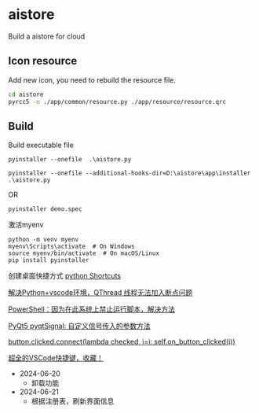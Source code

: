 <!--
 * @Author: Firmin.Sun fmsunyh@gmail.com
 * @Date: 2024-06-14 18:28:18
 * @LastEditors: Firmin.Sun fmsunyh@gmail.com
 * @LastEditTime: 2024-06-24 09:56:23
 * @FilePath: \aistore\README.md
 * @Description: Content of readme
-->
# aistore
Build a aistore for cloud

## Icon resource

Add new icon, you need to rebuild the resource file.
```bash
cd aistore
pyrcc5 -o ./app/common/resource.py ./app/resource/resource.qrc
```

## Build
Build executable file 
```
pyinstaller --onefile  .\aistore.py
```

```
pyinstaller --onefile --additional-hooks-dir=D:\aistore\app\installer .\aistore.py
```

OR
```
pyinstaller demo.spec
```





激活myenv
```
python -m venv myenv
myenv\Scripts\activate  # On Windows
source myenv/bin/activate  # On macOS/Linux
pip install pyinstaller

```

创建桌面快捷方式
[python Shortcuts](https://winshell.readthedocs.io/en/latest/shortcuts.html)


[解决Python+vscode环境，QThread 线程无法加入断点问题](https://blog.csdn.net/kanbang/article/details/133808155)

[PowerShell：因为在此系统上禁止运行脚本，解决方法](https://syxdevcode.github.io/2021/09/04/PowerShell%EF%BC%9A%E5%9B%A0%E4%B8%BA%E5%9C%A8%E6%AD%A4%E7%B3%BB%E7%BB%9F%E4%B8%8A%E7%A6%81%E6%AD%A2%E8%BF%90%E8%A1%8C%E8%84%9A%E6%9C%AC%EF%BC%8C%E8%A7%A3%E5%86%B3%E6%96%B9%E6%B3%95/)


[PyQt5 pyqtSignal: 自定义信号传入的参数方法](https://blog.csdn.net/qq_39560620/article/details/105711799)


[button.clicked.connect(lambda checked, i=i: self.on_button_clicked(i))](https://stackoverflow.com/questions/35819538/using-lambda-expression-to-connect-slots-in-pyqt)

[超全的VSCode快捷键，收藏！](https://juejin.cn/post/7258140838139641917)
- 2024-06-20
    - 卸载功能
- 2024-06-21
    - 根据注册表，刷新界面信息
